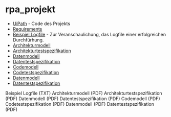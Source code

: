 # rpa_projekt

- [UiPath](UiPath) - Code des Projekts
- [Requirements](Requirements.pdf)
- [Beispiel Logfile](Beispiel_Logfile.txt) - Zur Veranschaulichung, das Logfile einer erfolgreichen Durchfürhung.
- [Architekturmodell](Architekturmodell.pdf)
- [Architekturtestspezifikation](Architekturtestspezifikation.pdf)
- [Datenmodell](Datenmodell.pdf)
- [Datentestspezifikation](Datentestspezifikation.pdf)
- [Codemodell](Codemodell.pdf)
- [Codetestspezifikation](Codetestspezifikation.pdf)
- [Datenmodell](Datenmodell.pdf)
- [Datentestspezifikation](Datentestspezifikation.pdf)





Beispiel Logfile (TXT)
Architekturmodell (PDF) 
Architekturtestspezifikation (PDF)
Datenmodell (PDF)
Datentestspezifikation (PDF)
Codemodell (PDF)
Codetestspezifikation (PDF)
Datenmodell (PDF)
Datentestspezifikation (PDF)